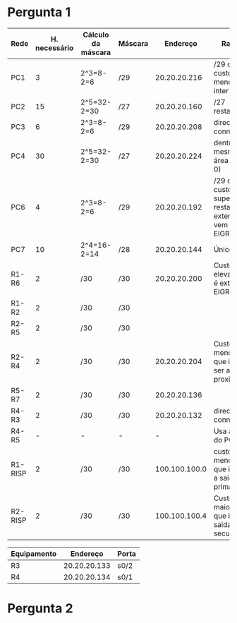 # Pergunta 1

| Rede    | H. necessário | Cálculo da máscara | Máscara | Endereço      | Razão                                                         |
| ------- | ------------- | ------------------ | ------- | ------------- | ------------------------------------------------------------- |
| PC1     | 3             | 2^3=8-2=6          | /29     | 20.20.20.216  | /29 com custo menor e inter-area                              |
| PC2     | 15            | 2^5=32-2=30        | /27     | 20.20.20.160  | /27 restante                                                  |
| PC3     | 6             | 2^3=8-2=6          | /29     | 20.20.20.208  | directly connected                                            |
| PC4     | 30            | 2^5=32-2=30        | /27     | 20.20.20.224  | dentro da mesma área (area 0)                                 |
| PC6     | 4             | 2^3=8-2=6          | /29     | 20.20.20.192  | /29 com custo superior, restante e externo,<br />vem do EIGRP |
| PC7     | 10            | 2^4=16-2=14        | /28     | 20.20.20.144  | Único /28                                                     |
| R1-R6   | 2             | /30                | /30     | 20.20.20.200  | Custo elevado e é externa, EIGRP                              |
| R1-R2   | 2             | /30                | /30     |               |                                                               |
| R2-R5   | 2             | /30                | /30     |               |                                                               |
| R2-R4   | 2             | /30                | /30     | 20.20.20.204  | Custo menor o que indica ser a mais proxima                   |
| R5-R7   | 2             | /30                | /30     | 20.20.20.136  |                                                               |
| R4-R3   | 2             | /30                | /30     | 20.20.20.132  | directly connected                                            |
| R4-R5   | -             | -                  | -       | -             | Usa a rede do PC2                                             |
| R1-RISP | 2             | /30                | /30     | 100.100.100.0 | custo menor, o que indica a saida primaria                    |
| R2-RISP | 2             | /30                | /30     | 100.100.100.4 | Custo maior, o que indica saida secundaria                    |

| Equipamento | Endereço     | Porta |
| ----------- | ------------ | ----- |
| R3          | 20.20.20.133 | s0/2  |
| R4          | 20.20.20.134 | s0/1  |

# Pergunta 2
